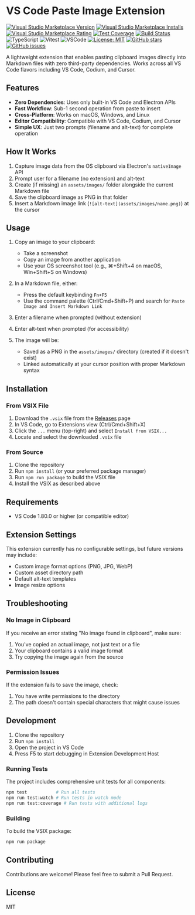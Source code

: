 # VS Code Paste Image Extension

[![Visual Studio Marketplace Version](https://img.shields.io/visual-studio-marketplace/v/kjon-life.vscode-paste-image)](https://marketplace.visualstudio.com/items?itemName=kjon-life.vscode-paste-image)
[![Visual Studio Marketplace Installs](https://img.shields.io/visual-studio-marketplace/i/kjon-life.vscode-paste-image)](https://marketplace.visualstudio.com/items?itemName=kjon-life.vscode-paste-image)
[![Visual Studio Marketplace Rating](https://img.shields.io/visual-studio-marketplace/r/kjon-life.vscode-paste-image)](https://marketplace.visualstudio.com/items?itemName=kjon-life.vscode-paste-image)
[![Test Coverage](https://img.shields.io/codecov/c/github/kjon-life/vscode-paste-image)](https://codecov.io/gh/kjon-life/vscode-paste-image)
[![Build Status](https://img.shields.io/github/actions/workflow/status/kjon-life/vscode-paste-image/ci.yml?branch=main)](https://github.com/kjon-life/vscode-paste-image/actions)
![TypeScript](https://img.shields.io/badge/TypeScript-007ACC?style=flat&logo=typescript&logoColor=white)
![Vitest](https://img.shields.io/badge/Vitest-6E9F18?style=flat&logo=vitest&logoColor=white)
![VSCode](https://img.shields.io/badge/VSCode-007ACC?style=flat&logo=visual-studio-code&logoColor=white)
[![License: MIT](https://img.shields.io/badge/License-MIT-yellow.svg)](https://opensource.org/licenses/MIT)
[![GitHub stars](https://img.shields.io/github/stars/kjon-life/vscode-paste-image)](https://github.com/kjon-life/vscode-paste-image/stargazers)
[![GitHub issues](https://img.shields.io/github/issues/kjon-life/vscode-paste-image)](https://github.com/kjon-life/vscode-paste-image/issues)

A lightweight extension that enables pasting clipboard images directly into Markdown files with zero third-party dependencies. Works across all VS Code flavors including VS Code, Codium, and Cursor.

## Features

- **Zero Dependencies**: Uses only built-in VS Code and Electron APIs
- **Fast Workflow**: Sub-1 second operation from paste to insert
- **Cross-Platform**: Works on macOS, Windows, and Linux
- **Editor Compatibility**: Compatible with VS Code, Codium, and Cursor
- **Simple UX**: Just two prompts (filename and alt-text) for complete operation

## How It Works

1. Capture image data from the OS clipboard via Electron's `nativeImage` API
2. Prompt user for a filename (no extension) and alt-text
3. Create (if missing) an `assets/images/` folder alongside the current Markdown file
4. Save the clipboard image as PNG in that folder
5. Insert a Markdown image link (`![alt-text](assets/images/name.png)`) at the cursor

## Usage

1. Copy an image to your clipboard:
   - Take a screenshot
   - Copy an image from another application
   - Use your OS screenshot tool (e.g., ⌘+Shift+4 on macOS, Win+Shift+S on Windows)

2. In a Markdown file, either:
   - Press the default keybinding `Fn+F5` 
   - Use the command palette (Ctrl/Cmd+Shift+P) and search for `Paste Image and Insert Markdown Link`

3. Enter a filename when prompted (without extension)

4. Enter alt-text when prompted (for accessibility)

5. The image will be:
   - Saved as a PNG in the `assets/images/` directory (created if it doesn't exist)
   - Linked automatically at your cursor position with proper Markdown syntax

## Installation

### From VSIX File

1. Download the `.vsix` file from the [Releases](https://github.com/kjon-life/vscode-paste-image/releases/latest) page
2. In VS Code, go to Extensions view (Ctrl/Cmd+Shift+X)
3. Click the `...` menu (top-right) and select `Install from VSIX...`
4. Locate and select the downloaded `.vsix` file

### From Source

1. Clone the repository
2. Run `npm install` (or your preferred package manager)
3. Run `npm run package` to build the VSIX file
4. Install the VSIX as described above

## Requirements

- VS Code 1.80.0 or higher (or compatible editor)

## Extension Settings

This extension currently has no configurable settings, but future versions may include:

- Custom image format options (PNG, JPG, WebP)
- Custom asset directory path
- Default alt-text templates
- Image resize options

## Troubleshooting

### No Image in Clipboard

If you receive an error stating "No image found in clipboard", make sure:
1. You've copied an actual image, not just text or a file
2. Your clipboard contains a valid image format
3. Try copying the image again from the source

### Permission Issues

If the extension fails to save the image, check:
1. You have write permissions to the directory
2. The path doesn't contain special characters that might cause issues

## Development

1. Clone the repository
2. Run `npm install`
3. Open the project in VS Code
4. Press F5 to start debugging in Extension Development Host

### Running Tests

The project includes comprehensive unit tests for all components:

```bash
npm test           # Run all tests
npm run test:watch # Run tests in watch mode
npm run test:coverage # Run tests with additional logs
```

### Building

To build the VSIX package:

```bash
npm run package
```

## Contributing

Contributions are welcome! Please feel free to submit a Pull Request.

## License

MIT